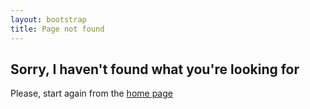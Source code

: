 ```yaml
---
layout: bootstrap
title: Page not found
---
```


## Sorry, I haven't found what you're looking for

Please, start again from the [home page](/)